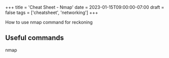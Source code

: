 +++
title = 'Cheat Sheet - Nmap'
date = 2023-01-15T09:00:00-07:00
draft = false
tags = ['cheatsheet', 'networking']
+++

How to use nmap command for reckoning

<!--more-->

## Useful commands

nmap
